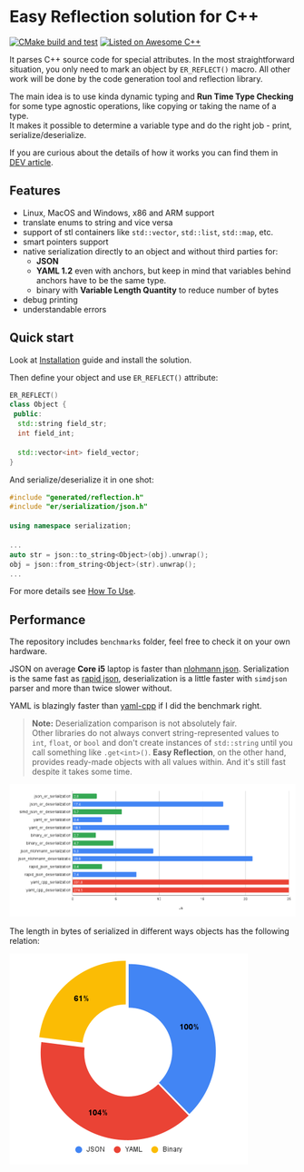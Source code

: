 # Easy Reflection solution for C++

[![CMake build and test](https://github.com/chocolacula/reflection_cpp/actions/workflows/cmake.yml/badge.svg)](https://github.com/chocolacula/reflection_cpp/actions/workflows/cmake.yml)
<a href="https://github.com/fffaraz/awesome-cpp#reflection"><img src="https://cdn.rawgit.com/sindresorhus/awesome/d7305f38d29fed78fa85652e3a63e154dd8e8829/media/badge.svg" alt="Listed on Awesome C++"></img></a>

It parses C++ source code for special attributes. In the most straightforward situation, you only need to mark an object by `ER_REFLECT()` macro. All other work will be done by the code generation tool and reflection library.

The main idea is to use kinda dynamic typing and **Run Time Type Checking** for some type agnostic operations, like copying or taking the name of a type.  
It makes it possible to determine a variable type and do the right job - print, serialize/deserialize.

If you are curious about the details of how it works you can find them in [DEV article](https://dev.to/chocolacula/how-to-write-reflection-for-c-4527).  

## Features

- Linux, MacOS and Windows, x86 and ARM support
- translate enums to string and vice versa
- support of stl containers like `std::vector`, `std::list`, `std::map`, etc.
- smart pointers support
- native serialization directly to an object and without third parties for:
  - **JSON**
  - **YAML 1.2** even with anchors, but keep in mind that variables behind anchors have to be the same type.
  - binary with **Variable Length Quantity** to reduce number of bytes
- debug printing
- understandable errors

## Quick start

Look at [Installation](readme/installation.md) guide and install the solution.

Then define your object and use `ER_REFLECT()` attribute:

```cpp
ER_REFLECT()
class Object {
 public:
  std::string field_str;
  int field_int;

  std::vector<int> field_vector;
}
```

And serialize/deserialize it in one shot:

```cpp
#include "generated/reflection.h"
#include "er/serialization/json.h"

using namespace serialization;

...
auto str = json::to_string<Object>(obj).unwrap();
obj = json::from_string<Object>(str).unwrap();
...
```

For more details see [How To Use](readme/how_to_use.md).

## Performance

The repository includes `benchmarks` folder, feel free to check it on your own hardware.

JSON on average **Core i5** laptop is faster than [nlohmann json](https://github.com/nlohmann/json).
Serialization is the same fast as [rapid json](https://github.com/Tencent/rapidjson), deserialization is a little faster with `simdjson` parser and more than twice slower without.

YAML is blazingly faster than [yaml-cpp](https://github.com/jbeder/yaml-cpp) if I did the benchmark right.

> **Note:** Deserialization comparison is not absolutely fair.  
Other libraries do not always convert string-represented values to `int`, `float`, or `bool` and don't create instances of `std::string` until you call something like `.get<int>()`. **Easy Reflection**, on the other hand, provides ready-made objects with all values within. And it's still fast despite it takes some time.

![Core i5 benchmarks](./benchmarks/performance_chart.png)

The length in bytes of serialized in different ways objects has the following relation:

![Memory](./benchmarks/memory_chart.png)
